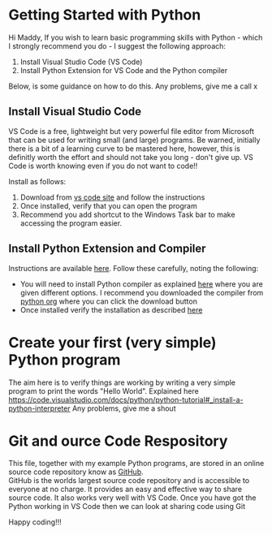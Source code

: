 
# Getting Started with Python

Hi Maddy, 
If you wish to learn basic programming skills with Python - which I strongly recommend you do - I suggest the following approach:
1. Install Visual Studio Code (VS Code)
2. Install Python Extension for VS Code and the Python compiler

Below, is some guidance on how to do this. 
Any problems, give me a call 
x

## Install Visual Studio Code

VS Code is a free, lightweight but very powerful file editor from Microsoft that can be used for writing small (and large) programs. 
Be warned, initially there is a bit of a learning curve to be mastered here, however, this is definitly worth the effort and should not take you long - don't give up.
VS Code is worth knowing even if you do not want to code!!

Install as follows:
1. Download from [vs code site](https://code.visualstudio.com/docs#vscode) and follow the instructions
2. Once installed, verify that you can open the program
3. Recommend you add shortcut to the Windows Task bar to make accessing the program easier.

## Install Python Extension and Compiler

Instructions are available [here](https://code.visualstudio.com/docs/python/python-tutorial).
Follow these carefully, noting the following:
- You will need to install Python compiler as explained [here](https://code.visualstudio.com/docs/python/python-tutorial#_install-a-python-interpreter) where you are given different options. I recommend you downloaded the compiler from [python org](https://www.python.org/downloads/) where you can click the download button
- Once installed verify the installation as described [here](https://code.visualstudio.com/docs/python/python-tutorial#_install-a-python-interpreter)

# Create your first (very simple) Python program
The aim here is to verify things are working by writing a very simple program to print the words "Hello World". 
Explained here https://code.visualstudio.com/docs/python/python-tutorial#_install-a-python-interpreter
Any problems, give me a shout

# Git and ource Code Respository
This file, together with my example Python programs, are stored in an online source code repository know as [GitHub](https://github.com/).   
GitHub is the worlds largest source code repository and is accessible to everyone at no charge. 
It provides an easy and effective way to share source code. 
It also works very well with VS Code. 
Once you have got the Python working in VS Code then we can look at sharing code using Git

Happy coding!!!



